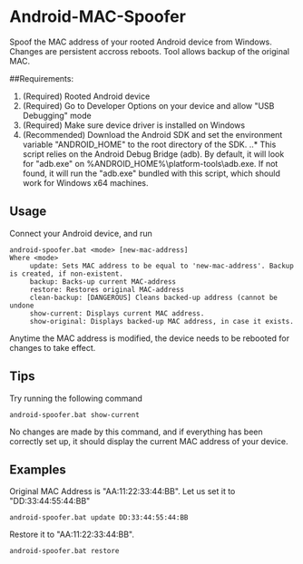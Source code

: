 # Android-MAC-Spoofer
Spoof the MAC address of your rooted Android device from Windows. Changes are persistent accross reboots. Tool allows backup of the original MAC.



##Requirements:

1. (Required) Rooted Android device
2. (Required) Go to Developer Options on your device and allow "USB Debugging" mode
3. (Required) Make sure device driver is installed on Windows
4. (Recommended) Download the Android SDK
and set the environment variable "ANDROID_HOME" to the root directory of the SDK.
..* This script relies on the Android Debug Bridge (adb). By default, it will look for "adb.exe" on %ANDROID_HOME%\platform-tools\adb.exe. 
If not found, it will run the "adb.exe" bundled with this script, which should work for Windows x64 machines.
		

## Usage

Connect your Android device, and run

    android-spoofer.bat <mode> [new-mac-address]
    Where <mode> 
         update: Sets MAC address to be equal to 'new-mac-address'. Backup is created, if non-existent.
         backup: Backs-up current MAC-address
         restore: Restores original MAC-address
         clean-backup: [DANGEROUS] Cleans backed-up address (cannot be undone
         show-current: Displays current MAC address.
         show-original: Displays backed-up MAC address, in case it exists.


Anytime the MAC address is modified, the device needs to be rebooted for changes to take effect.

## Tips

Try running the following command 

```android-spoofer.bat show-current```

No changes are made by this command, and if everything has been correctly set up, it should display the current MAC address of your device.

## Examples

Original MAC Address is "AA:11:22:33:44:BB". Let us set it to "DD:33:44:55:44:BB"
```
android-spoofer.bat update DD:33:44:55:44:BB
```
Restore it to "AA:11:22:33:44:BB".
```
android-spoofer.bat restore
```